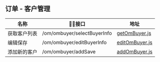 
## 订单 - 客户管理
名称                |    接口                                  |  地址
------------------- |--------------------------------------------|----
获取客户列表        | /om/ombuyer/selectBuyerInfo                 | [getOmBuyer.js](./getOmBuyer.js)
编辑保存            |/om/ombuyer/editBuyerInfo                    | [editOmBuyer.js](./editOmBuyer.js)
添加新的客户        | /om/ombuyer/addSave                          | [addOmBuyer.js](./addOmBuyer.js)
